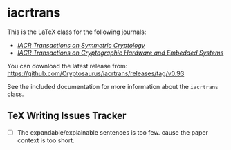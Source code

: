 # iacrtrans

This is the LaTeX class for the following journals:

- [_IACR Transactions on Symmetric Cryptology_](http://tosc.iacr.org)
- [_IACR Transactions on Cryptographic Hardware and Embedded Systems_](http://tches.iacr.org)

You can download the latest release from: https://github.com/Cryptosaurus/iacrtrans/releases/tag/v0.93

See the included documentation for more information about the `iacrtrans` class.

## TeX Writing Issues Tracker

- [ ] The expandable/explainable sentences is too few. cause the paper context is too short.

